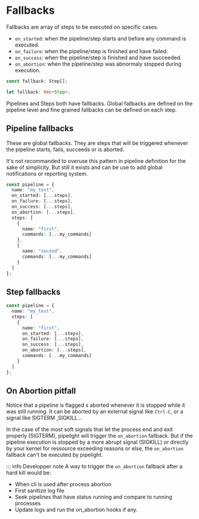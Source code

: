 # Fallbacks

Fallbacks are array of steps to be executed on specific cases.

- `on_started`: when the pipeline/step starts and before any command is executed.
- `on_failure`: when the pipeline/step is finished and have failed.
- `on_success`: when the pipeline/step is finished and have succeeded.
- `on_abortion`: when the pipeline/step was abnormaly stopped during execution.

```ts
const fallback: Step[];
```

```rs
let fallback: Vec<Step>;
```

Pipelines and Steps both have fallbacks.
Global fallbacks are defined on the pipeline level
and fine grained fallbacks can be defined on each step.

## Pipeline fallbacks

These are global fallbacks.
They are steps that will be triggered whenever the pipeline starts, fails, succeeds or is aborted.

It's not recommanded to overuse this pattern in pipeline definition for the sake of simplicity.
But still it exists and can be use to add global notifications or reporting system.

```ts
const pipeline = {
  name: "my_test",
  on_started: [...steps],
  on_failure: [...steps],
  on_success: [...steps],
  on_abortion: [...steps],
  steps: [
    {
      name: "first",
      commands: [...my_commands]
    },
    {
      name: "second",
      commands: [...my_commands]
    }
  ]
};
```

## Step fallbacks

```ts
const pipeline = {
  name: "my_test",
  steps: [
    {
      name: "first",
      on_started: [...steps],
      on_failure: [...steps],
      on_success: [...steps],
      on_abortion: [...steps],
      commands: [...my_commands]
    }
  ]
};
```

## On Abortion pitfall

Notice that a pipeline is flagged s aborted whenever it is stopped while it was still running.
It can be aborted by an external signal like `Ctrl-C`, or a signal like SIGTERM ,SIGKILL...

In the case of the most soft signals that let the process end and exit properly (SIGTERM),
pipelight will trigger the `on_abortion` fallback.
But if the pipeline execution is stopped by a more abrupt signal (SIGKILL) or directly by your kernel
for ressource exceeding reasons or else, the `on_abortion` fallback can't be executed by pipelight.

::: info Developper note
A way to trigger the `on_abortion` fallback after a hard kill would be:

- When cli is used after process abortion
- First sanitize log file
- Seek pipelines that have status running and compare to running processes
- Update logs and run the on_abortion hooks if any.
